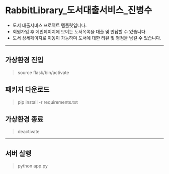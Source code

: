 # RabbitLibrary_도서대출서비스_진병수

- 도서 대출서비스 프로젝트 템플릿입니다.
- 회원가입 후 메인페이지에 보이는 도서목록을 대출 및 반납할 수 있습니다.
- 도서 상세페이지로 이동이 가능하며 도서에 대한 리뷰 및 평점을 남길 수 있습니다.
---
## 가상환경 진입
> source flask/bin/activate  

## 패키지 다운로드
> pip install -r requirements.txt

## 가상환경 종료
> deactivate
---
## 서버 실행
> python app.py  
